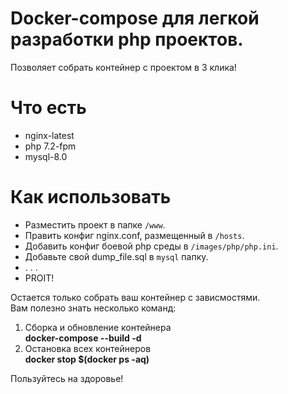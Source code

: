 # Docker-compose для легкой разработки php проектов.

Позволяет собрать контейнер с проектом в 3 клика!

# Что есть
* nginx-latest
* php 7.2-fpm
* mysql-8.0

# Как использовать
* Разместить проект в папке ``/www``.
* Править конфиг nginx.conf, размещенный в ``/hosts``.
* Добавить конфиг боевой php среды в ``/images/php/php.ini``.
* Добавьте свой dump_file.sql в ``mysql`` папку.
* . . . 
* PROIT!

Остается только собрать ваш контейнер с зависмостями.<br>
Вам полезно знать несколько команд:<br>
<ol>
    <li>Сборка и обновление контейнера<br><b>docker-compose --build -d</b></li>
    <li>Остановка всех контейнеров<br><b>docker stop $(docker ps -aq)</b></li>
</ol>

Пользуйтесь на здоровье!